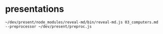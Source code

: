 # presentations

```shell
~/dev/present/node_modules/reveal-md/bin/reveal-md.js 03_computers.md --preprocessor ~/dev/present/preproc.js
```